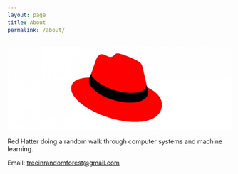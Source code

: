 ```yaml
---
layout: page
title: About
permalink: /about/
---
```


<img src="/assets/general/redhat.jpg">

Red Hatter  doing a random walk through computer systems and machine learning. 

Email: treeinrandomforest@gmail.com